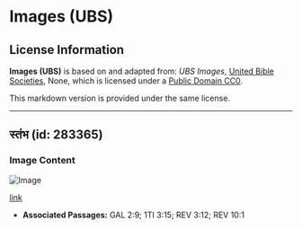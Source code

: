 # Images (UBS)

## License Information

**Images (UBS)** is based on and adapted from: _UBS Images_, [United Bible Societies](https://unitedbiblesocieties.org/), None, which is licensed under a [Public Domain CC0](https://creativecommons.org/public-domain/cc0/).

This markdown version is provided under the same license.



--------------------------------

## स्तंभ (id: 283365)

### Image Content

![Image](https://cdn.aquifer.bible/aquifer-content/resources/Media/WEB-0414_columns.jpg)

[link](https://cdn.aquifer.bible/aquifer-content/resources/Media/WEB-0414_columns.jpg)

* **Associated Passages:** GAL 2:9; 1TI 3:15; REV 3:12; REV 10:1

